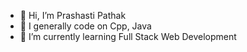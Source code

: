 - 👋 Hi, I’m Prashasti Pathak
- 👀 I generally code on Cpp, Java
- 🌱 I’m currently learning Full Stack Web Development

<!---
prashastipathak9/prashastipathak9 is a ✨ special ✨ repository because its `README.md` (this file) appears on your GitHub profile.
You can click the Preview link to take a look at your changes.
--->
